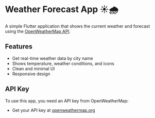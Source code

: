 # Weather Forecast App ☀️🌧️

A simple Flutter application that shows the current weather and forecast using the [OpenWeatherMap API](https://openweathermap.org/api).

## Features

- Get real-time weather data by city name
- Shows temperature, weather conditions, and icons
- Clean and minimal UI
- Responsive design

## API Key

To use this app, you need an API key from OpenWeatherMap:

- Get your API key at [openweathermap.org](https://openweathermap.org/api)

